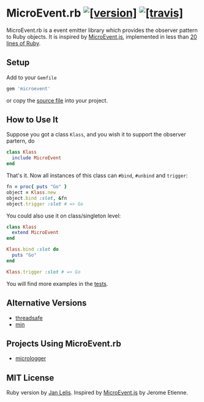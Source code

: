 # MicroEvent.rb [![[version]](https://badge.fury.io/rb/microevent.svg)](http://badge.fury.io/rb/microevent)  [![[travis]](https://travis-ci.org/janlelis/microevent.rb.png)](https://travis-ci.org/janlelis/microevent.rb)

MicroEvent.rb is a event emitter library which provides the observer pattern to Ruby objects. It is inspired by [MicroEvent.js](https://github.com/jeromeetienne/microevent.js), implemented in less than [20 lines of Ruby](https://github.com/janlelis/microevent.rb/blob/master/lib/microevent.rb).


## Setup

Add to your `Gemfile`

```ruby
gem 'microevent'
```

or copy the [source file](https://github.com/janlelis/microevent.rb/blob/master/lib/microevent.rb) into your project.

## How to Use It

Suppose you got a class `Klass`, and you wish it to support the observer partern, do

```ruby
class Klass
  include MicroEvent
end
```

That's it. Now all instances of this class can `#bind`, `#unbind` and `trigger`:

```ruby
fn = proc{ puts "Go" }
object = Klass.new
object.bind :slot, &fn
object.trigger :slot # => Go
```

You could also use it on class/singleton level:

```ruby
class Klass
  extend MicroEvent
end

Klass.bind :slot do
  puts "Go"
end

Klass.trigger :slot # => Go
```

You will find more examples in the [tests](https://github.com/janlelis/microevent.rb/blob/master/spec/microevent_spec.rb).

## Alternative Versions

* [threadsafe](https://github.com/janlelis/microevent.rb/tree/threadsafe)
* [min](https://github.com/janlelis/microevent.rb/tree/min)


## Projects Using MicroEvent.rb

* [micrologger](https://github.com/janlelis/micrologger)


## MIT License

Ruby version by [Jan Lelis](http://janlelis.com). Inspired by [MicroEvent.js](https://github.com/jeromeetienne/microevent.js) by Jerome Etienne.
